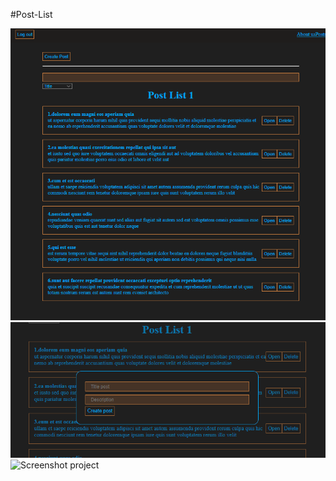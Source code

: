#Post-List

![Screenshot project](/public/screenshorts/screenshot1.png)
![Screenshot project](/public/screenshorts/screenshot3.png)
![Screenshot project](/public/screenshorts/screenshot4.png)
